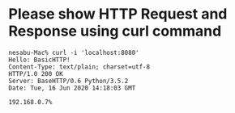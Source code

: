 # Please show HTTP Request and Response using curl command

```
nesabu-Mac% curl -i 'localhost:8080'
Hello: BasicHTTP!
Content-Type: text/plain; charset=utf-8
HTTP/1.0 200 OK
Server: BaseHTTP/0.6 Python/3.5.2
Date: Tue, 16 Jun 2020 14:18:03 GMT

192.168.0.7% 
```